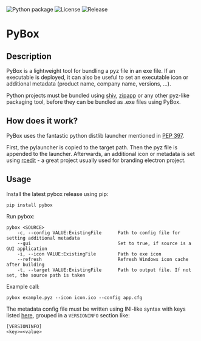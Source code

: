 ![Python package](https://github.com/codetent/pybox/workflows/Python%20package/badge.svg)
![License](https://img.shields.io/github/license/codetent/pybox)
![Release](https://img.shields.io/github/v/release/codetent/pybox)

# PyBox

## Description

PyBox is a lightweight tool for bundling a pyz file in an exe file. If an executable is deployed, it can also be useful
to set an executable icon or additional metadata (product name, company name, versions, ...).

Python projects must be bundled using [shiv](https://github.com/linkedin/shiv), [zipapp](https://docs.python.org/3/library/zipapp.html) or any other pyz-like packaging tool, before they can be bundled as .exe files using PyBox.

## How does it work?

PyBox uses the fantastic python distlib launcher mentioned in [PEP 397](https://www.python.org/dev/peps/pep-0397/).

First, the pylauncher is copied to the target path. Then the pyz file is appended to the launcher. Afterwards, an additional icon or metadata is set using [rcedit](https://github.com/electron/rcedit) - a great project usually used for branding electron project.

## Usage

Install the latest pybox release using pip:

```
pip install pybox
```

Run pybox:

```
pybox <SOURCE>
    -c, --config VALUE:ExistingFile      Path to config file for setting additional metadata
    --gui                                Set to true, if source is a GUI application
    -i, --icon VALUE:ExistingFile        Path to exe icon
    --refresh                            Refresh Windows icon cache after building
    -t, --target VALUE:ExistingFile      Path to output file. If not set, the source path is taken
```

Example call:

```
pybox example.pyz --icon icon.ico --config app.cfg
```

The metadata config file must be written using INI-like syntax with keys listed [here](https://docs.microsoft.com/de-de/windows/win32/menurc/versioninfo-resource?redirectedfrom=MSDN), grouped in a `VERSIONINFO` section like:

```
[VERSIONINFO]
<key>=<value>
```